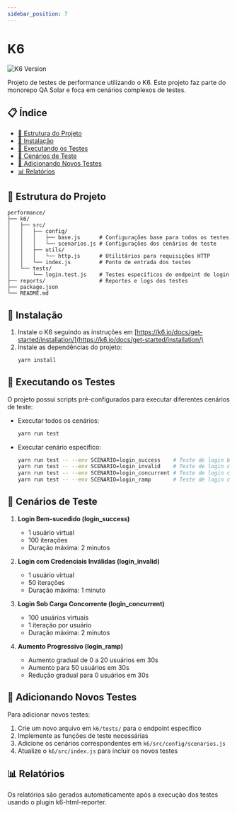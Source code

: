 ```yaml
---
sidebar_position: 7
---
```


# K6

![K6 Version](https://img.shields.io/badge/k6-v0.57.0-green)

Projeto de testes de performance utilizando o K6. Este projeto faz parte do monorepo QA Solar e foca em cenários complexos de testes.

## 📋 Índice

- [📂 Estrutura do Projeto](#-estrutura-do-projeto)
- [🔧 Instalação](#-instalação)
- [🚀 Executando os Testes](#-executando-os-testes)
- [📝 Cenários de Teste](#-cenários-de-teste)
- [📝 Adicionando Novos Testes](#-adicionando-novos-testes)
- [📊 Relatórios](#-relatórios)

## 📂 Estrutura do Projeto

```
performance/
├── k6/
│   ├── src/
│   │   ├── config/
│   │   │   ├── base.js      # Configurações base para todos os testes
│   │   │   └── scenarios.js # Configurações dos cenários de teste
│   │   ├── utils/
│   │   │   └── http.js      # Utilitários para requisições HTTP
│   │   └── index.js         # Ponto de entrada dos testes
│   └── tests/
│       └── login.test.js    # Testes específicos do endpoint de login
├── reports/                 # Reportes e logs dos testes
├── package.json
└── README.md
```

## 🔧 Instalação

1. Instale o K6 seguindo as instruções em [https://k6.io/docs/get-started/installation/](https://k6.io/docs/get-started/installation/)
2. Instale as dependências do projeto:
   ```bash
   yarn install
   ```

## 🚀 Executando os Testes

O projeto possui scripts pré-configurados para executar diferentes cenários de teste:

- Executar todos os cenários:
  ```bash
  yarn run test
  ```

- Executar cenário específico:
  ```bash
  yarn run test -- --env SCENARIO=login_success    # Teste de login bem-sucedido
  yarn run test -- --env SCENARIO=login_invalid    # Teste de login com credenciais inválidas
  yarn run test -- --env SCENARIO=login_concurrent # Teste de login com carga concorrente
  yarn run test -- --env SCENARIO=login_ramp       # Teste de login com aumento progressivo
  ```

## 📝 Cenários de Teste

1. **Login Bem-sucedido (login_success)**
   - 1 usuário virtual
   - 100 iterações
   - Duração máxima: 2 minutos

2. **Login com Credenciais Inválidas (login_invalid)**
   - 1 usuário virtual
   - 50 iterações
   - Duração máxima: 1 minuto

3. **Login Sob Carga Concorrente (login_concurrent)**
   - 100 usuários virtuais
   - 1 iteração por usuário
   - Duração máxima: 2 minutos

4. **Aumento Progressivo (login_ramp)**
   - Aumento gradual de 0 a 20 usuários em 30s
   - Aumento para 50 usuários em 30s
   - Redução gradual para 0 usuários em 30s

## 📝 Adicionando Novos Testes

Para adicionar novos testes:

1. Crie um novo arquivo em `k6/tests/` para o endpoint específico
2. Implemente as funções de teste necessárias
3. Adicione os cenários correspondentes em `k6/src/config/scenarios.js`
4. Atualize o `k6/src/index.js` para incluir os novos testes

## 📊 Relatórios

Os relatórios são gerados automaticamente após a execução dos testes usando o plugin k6-html-reporter.
